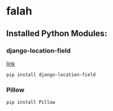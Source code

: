 # falah

## Installed Python Modules:

### django-location-field

[link](https://github.com/caioariede/django-location-field)

```
pip install django-location-field
```
### Pillow

```
pip install Pillow
```